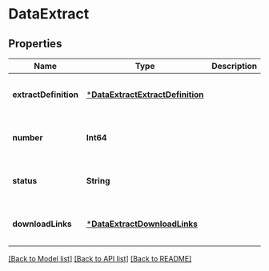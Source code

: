 # DataExtract


## Properties
Name | Type | Description | Notes
------------ | ------------- | ------------- | -------------
**extractDefinition** | [***DataExtractExtractDefinition**](DataExtractExtractDefinition.md) |  | [optional] [default to nothing]
**number** | **Int64** |  | [optional] [default to nothing]
**status** | **String** |  | [optional] [default to nothing]
**downloadLinks** | [***DataExtractDownloadLinks**](DataExtractDownloadLinks.md) |  | [optional] [default to nothing]


[[Back to Model list]](../README.md#models) [[Back to API list]](../README.md#api-endpoints) [[Back to README]](../README.md)


